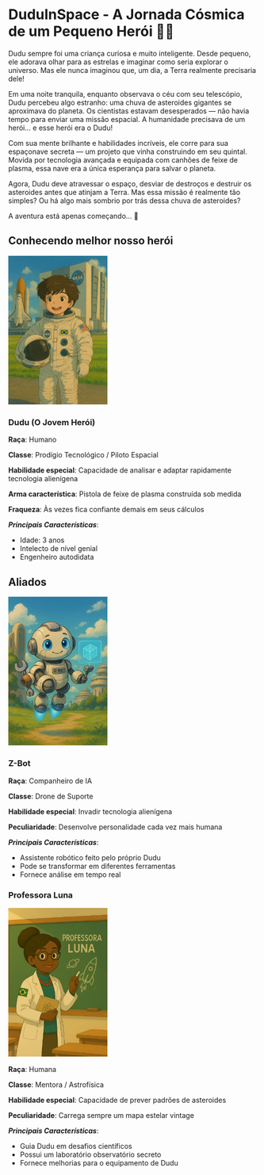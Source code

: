 # DuduInSpace - A Jornada Cósmica de um Pequeno Herói 🚀🌌

Dudu sempre foi uma criança curiosa e muito inteligente. Desde pequeno, ele adorava olhar para as estrelas e imaginar como seria explorar o universo. Mas ele nunca imaginou que, um dia, a Terra realmente precisaria dele!

Em uma noite tranquila, enquanto observava o céu com seu telescópio, Dudu percebeu algo estranho: uma chuva de asteroides gigantes se aproximava do planeta. Os cientistas estavam desesperados — não havia tempo para enviar uma missão espacial. A humanidade precisava de um herói... e esse herói era o Dudu!

Com sua mente brilhante e habilidades incríveis, ele corre para sua espaçonave secreta — um projeto que vinha construindo em seu quintal. Movida por tecnologia avançada e equipada com canhões de feixe de plasma, essa nave era a única esperança para salvar o planeta.

Agora, Dudu deve atravessar o espaço, desviar de destroços e destruir os asteroides antes que atinjam a Terra. Mas essa missão é realmente tão simples? Ou há algo mais sombrio por trás dessa chuva de asteroides?

A aventura está apenas começando... 🌠

## Conhecendo melhor nosso herói

<img width="200px" alt="dudu_no_espaco" src="./docs/dudu_in_space.png"></img>

### Dudu (O Jovem Herói)

**Raça**: Humano

**Classe**: Prodígio Tecnológico / Piloto Espacial

**Habilidade especial**: Capacidade de analisar e adaptar rapidamente tecnologia alienígena

**Arma característica**: Pistola de feixe de plasma construída sob medida

**Fraqueza**: Às vezes fica confiante demais em seus cálculos

***Principais Características***:
- Idade: 3 anos
- Intelecto de nível genial
- Engenheiro autodidata

## Aliados

<img alt="avatar do z-bot" src="./docs/z-bot.png" width="200px"/>

### Z-Bot

**Raça**: Companheiro de IA

**Classe**: Drone de Suporte

**Habilidade especial**: Invadir tecnologia alienígena

**Peculiaridade**: Desenvolve personalidade cada vez mais humana

***Principais Características***:
- Assistente robótico feito pelo próprio Dudu
- Pode se transformar em diferentes ferramentas
- Fornece análise em tempo real

### Professora Luna

<img alt="avatar da professora luna" src="./docs/professor_luna.png" width="200px"/>

**Raça**: Humana

**Classe**: Mentora / Astrofísica

**Habilidade especial**: Capacidade de prever padrões de asteroides

**Peculiaridade**: Carrega sempre um mapa estelar vintage

***Principais Características***:
- Guia Dudu em desafios científicos
- Possui um laboratório observatório secreto
- Fornece melhorias para o equipamento de Dudu 